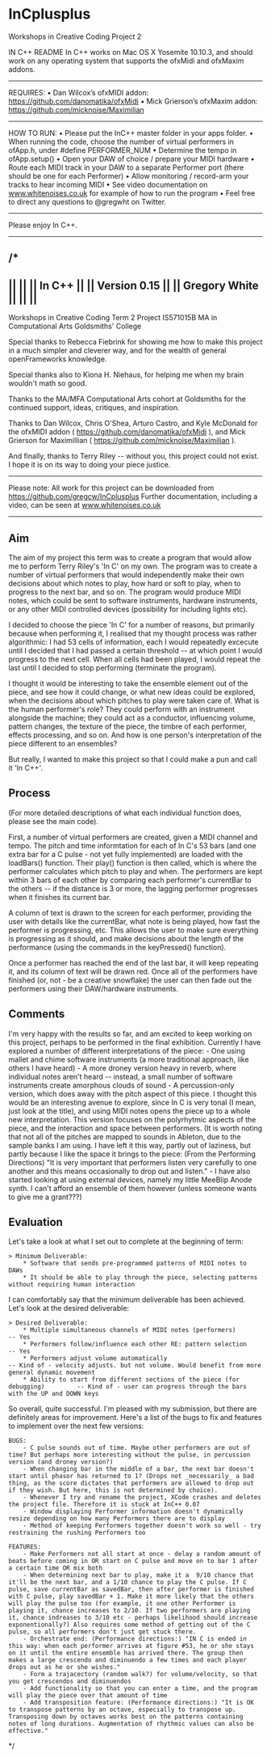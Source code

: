 # InCplusplus
Workshops in Creative Coding Project 2

IN C++ README
In C++ works on Mac OS X Yosemite 10.10.3, and should work on any operating system that supports the ofxMidi and ofxMaxim addons.

***
REQUIRES:
	•	Dan Wilcox’s ofxMIDI addon: https://github.com/danomatika/ofxMidi
	•	Mick Grierson’s ofxMaxim addon: https://github.com/micknoise/Maximilian

***
HOW TO RUN:
	•	Please put the InC++ master folder in your apps folder.
	•	When running the code, choose the number of virtual performers in ofApp.h, under #define PERFORMER_NUM
	•	Determine the tempo in ofApp.setup()
	•	Open your DAW of choice / prepare your MIDI hardware
	•	Route each MIDI track in your DAW to a separate Performer port (there should be one for each Performer)
	•	Allow monitoring / record-arm your tracks to hear incoming MIDI
	•	See video documentation on www.whitenoises.co.uk for example of how to run the program
	•	Feel free to direct any questions to @gregwht on Twitter.

***
Please enjoy In C++.

***

/*
 ----------------------------------------------------
 ||                                                ||
 ||                    In  C++                     ||
 ||                 Version  0.15                  ||
 ||                 Gregory White                  ||
 ||                                                ||
 ----------------------------------------------------
 
 Workshops in Creative Coding Term 2 Project
 IS571015B
 MA in Computational Arts
 Goldsmiths' College
 
 Special thanks to Rebecca Fiebrink for showing me how to make this project in a much simpler and cleverer way, and for the wealth of general openFrameworks knowledge.
 
 Special thanks also to Kiona H. Niehaus, for helping me when my brain wouldn't math so good.

 Thanks to the MA/MFA Computational Arts cohort at Goldsmiths for the continued support, ideas, critiques, and inspiration.
 
 Thanks to Dan Wilcox, Chris O'Shea, Arturo Castro, and Kyle McDonald for the ofxMIDI addon ( https://github.com/danomatika/ofxMidi ), and Mick Grierson for Maximillian ( https://github.com/micknoise/Maximilian ).
 
 And finally, thanks to Terry Riley -- without you, this project could not exist. I hope it is on its way to doing your piece justice.
 
 
 ***
 
 Please note: All work for this project can be downloaded from https://github.com/gregcw/InCplusplus
 Further documentation, including a video, can be seen at www.whitenoises.co.uk 
 
 ***
 
 
 Aim
 ---
 The aim of my project this term was to create a program that would allow me to perform Terry Riley's 'In C' on my own. The program was to create a number of virtual performers that would independently make their own decisions about which notes to play, how hard or soft to play, when to progress to the next bar, and so on. The program would produce MIDI notes, which could be sent to software instruments, hardware instruments, or any other MIDI controlled devices (possibility for including lights etc).
 
 I decided to choose the piece 'In C' for a number of reasons, but primarily because when performing it, I realised that my thought process was rather algorithmic: I had 53 cells of information, each I would repeatedly excecute until I decided that I had passed a certain threshold -- at which point I would progress to the next cell. When all cells had been played, I would repeat the last until I decided to stop performing (terminate the program). 
 
 I thought it would be interesting to take the ensemble element out of the piece, and see how it could change, or what new ideas could be explored, when the decisions about which pitches to play were taken care of. What is the human performer's role? They could perform with an instrument alongside the machine; they could act as a conductor, influencing volume, pattern changes, the texture of the piece, the timbre of each performer, effects processing, and so on. And how is one person's interpretation of the piece different to an ensembles?
 
 But really, I wanted to make this project so that I could make a pun and call it 'In C++'.
 
 
 Process
 -------
 (For more detailed descriptions of what each individual function does, please see the main code).
 
 First, a number of virtual performers are created, given a MIDI channel and tempo. The pitch and time informtation for each of In C's 53 bars (and one extra bar for a C pulse - not yet fully implemented) are loaded with the loadBars() function. Their play() function is then called, which is where the performer calculates which pitch to play and when. The performers are kept within 3 bars of each other by comparing each performer's currentBar to the others -- if the distance is 3 or more, the lagging performer progresses when it finishes its current bar.
 
 A column of text is drawn to the screen for each performer, providing the user with details like the currentBar, what note is being played, how fast the performer is progressing, etc. This allows the user to make sure everything is progressing as it should, and make decisions about the length of the performance (using the commands in the keyPressed() function).
 
 Once a performer has reached the end of the last bar, it will keep repeating it, and its column of text will be drawn red. Once all of the performers have finished (or, not - be a creative snowflake) the user can then fade out the performers using their DAW/hardware instruments.
 
 
 Comments
 --------
 I'm very happy with the results so far, and am excited to keep working on this project, perhaps to be performed in the final exhibition.
 Currently I have explored a number of different interpretations of the piece:
    - One using mallet and chime software instruments (a more traditional approach, like others I have heard)
    - A more droney version heavy in reverb, where individual notes aren't heard -- instead, a small number of software instruments create amorphous clouds of sound
    - A percussion-only version, which does away with the pitch aspect of this piece. I thought this would be an interesting avenue to explore, since In C is very tonal (I mean, just look at the title), and using MIDI notes opens the piece up to a whole new interpretation. This version focuses on the polyrhytmic aspects of the piece, and the interaction and space between performers. (It is worth noting that not all of the pitches are mapped to sounds in Ableton, due to the sample banks I am using. I have left it this way, partly out of laziness, but partly because I like the space it brings to the piece: (From the Performing Directions) "It is very important that performers listen very carefully to one another and this means occasionally to drop out and listen."
    - I have also started looking at using external devices, namely my little MeeBlip Anode synth. I can't afford an ensemble of them however (unless someone wants to give me a grant???)
 
 
 Evaluation
 ----------

 Let's take a look at what I set out to complete at the beginning of term:
 
    > Minimum Deliverable:
        * Software that sends pre-programmed patterns of MIDI notes to DAWs
        * It should be able to play through the piece, selecting patterns without requiring human interaction
 
 I can comfortably say that the minimum deliverable has been achieved. Let's look at the desired deliverable:
 
    > Desired Deliverable:
        * Multiple simultaneous channels of MIDI notes (performers)                     -- Yes
        * Performers follow/influence each other RE: pattern selection                  -- Yes
        * Performers adjust volume automatically                                        -- Kind of - velocity adjusts. but not volume. Would benefit from more general dynamic movement
        * Ability to start from different sections of the piece (for debugging)         -- Kind of - user can progress through the bars with the UP and DOWN keys
 
 So overall, quite successful. I'm pleased with my submission, but there are definitely areas for improvement. Here's a list of the bugs to fix and features to implement over the next few versions:
 
 
    BUGS:
        - C pulse sounds out of time. Maybe other performers are out of time? But perhaps more interesting without the pulse, in percussion version (and droney version?)
        - When changing bar in the middle of a bar, the next bar doesn't start until phasor has returned to 1? (Drops not _necessarily_ a bad thing, as the score dictates that performers are allowed to drop out if they wish. But here, this is not determined by choice).
        - Whenever I try and rename the project, XCode crashes and deletes the project file. Therefore it is stuck at InC++ 0.07
        - Window displaying Performer information doesn't dynamically resize depending on how many Performers there are to display
        - Method of keeping Performers together doesn't work so well - try restraining the rushing Performers too
 
    FEATURES:
        - Make Performers not all start at once - delay a random amount of beats before coming in OR start on C pulse and move on to bar 1 after a certain time OR mix both
        - When determining next bar to play, make it a  9/10 chance that it'll be the next bar, and a 1/10 chance to play the C pulse. If C pulse, save currentBar as savedBar, then after performer is finished with C pulse, play savedBar + 1. Make it more likely that the others will play the pulse too (for example, it one other Performer is playing it, chance increases to 2/10. If two performers are playing it, chance indreases to 3/10 etc - perhaps likelihood should increase exponentionally?) Also requires some method of getting out of the C pulse, so all performers don't just get stuck there.
        - Orchestrate end: (Performance directions:) "IN C is ended in this way: when each performer arrives at figure #53, he or she stays on it until the entire ensemble has arrived there. The group then makes a large crescendo and diminuendo a few times and each player drops out as he or she wishes."
        - Form a trajacectory (random walk?) for volume/velocity, so that you get crescendos and diminuendos
        - Add functionality so that you can enter a time, and the program will play the piece over that amount of time
        - Add transposition feature: (Performance directions:) "It is OK to transpose patterns by an octave, especially to transpose up. Transposing down by octaves works best on the patterns containing notes of long durations. Augmentation of rhythmic values can also be effective."

 */
